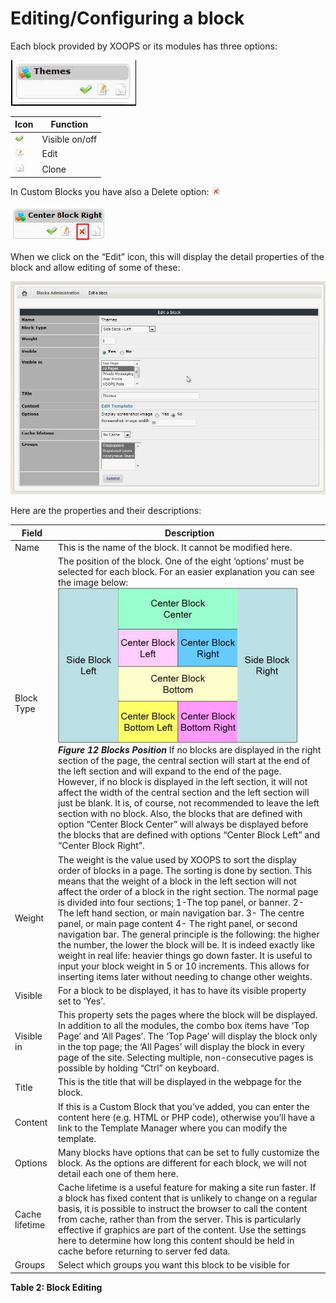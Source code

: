# Editing/Configuring a block

Each block provided by XOOPS or its modules has three options:

![img\_54.jpg](../../.gitbook/assets/img_55.jpg)

| Icon | Function |
| --- | --- |
| ![img\_54.jpg](../../.gitbook/assets/img_56.jpg) | Visible on/off |
| ![img\_54.jpg](../../.gitbook/assets/img_57.jpg) | Edit |
| ![img\_54.jpg](../../.gitbook/assets/img_58.jpg) | Clone |

In Custom Blocks you have also a Delete option: ![img\_54.jpg](../../.gitbook/assets/img_59.jpg)

![img\_54.jpg](../../.gitbook/assets/img_60.jpg)

When we click on the “Edit” icon, this will display the detail properties of the block and allow editing of some of these:

![img\_54.jpg](../../.gitbook/assets/img_61.jpg)

Here are the properties and their descriptions:

| Field | Description |
| --- | --- |
| Name | This is the name of the block. It cannot be modified here. |
| Block Type | The position of the block. One of the eight ‘options’ must be selected for each block. For an easier explanation you can see the image below: ![img\_54.jpg](../../.gitbook/assets/img_62.jpg)  _**Figure 12 Blocks Position**_   If no blocks are displayed in the right section of the page, the central section will start at the end of the left section and will expand to the end of the page. However, if no block is displayed in the left section, it will not affect the width of the central section and the left section will just be blank. It is, of course, not recommended to leave the left section with no block. Also, the blocks that are defined with option “Center Block Center” will always be displayed before the blocks that are defined with options “Center Block Left” and “Center Block Right”. |
| Weight | The weight is the value used by XOOPS to sort the display order of blocks in a page. The sorting is done by section. This means that the weight of a block in the left section will not affect the order of a block in the right section. The normal page is divided into four sections;   1-The top panel, or banner.  2- The left hand section, or main navigation bar.  3- The centre panel, or main page content  4- The right panel, or second navigation bar.   The general principle is the following: the higher the number, the lower the block will be. It is indeed exactly like weight in real life: heavier things go down faster. It is useful to input your block weight in 5 or 10 increments. This allows for inserting items later without needing to change other weights. |
| Visible | For a block to be displayed, it has to have its visible property set to ‘Yes’. |
| Visible in | This property sets the pages where the block will be displayed. In addition to all the modules, the combo box items have ‘Top Page’ and ‘All Pages’. The ‘Top Page’ will display the block only in the top page; the ‘All Pages’ will display the block in every page of the site. Selecting multiple, non-consecutive pages is possible by holding “Ctrl” on keyboard. |
| Title | This is the title that will be displayed in the webpage for the block. |
| Content | If this is a Custom Block that you’ve added, you can enter the content here \(e.g. HTML or PHP code\), otherwise you’ll have a link to the Template Manager where you can modify the template. |
| Options | Many blocks have options that can be set to fully customize the block. As the options are different for each block, we will not detail each one of them here. |
| Cache lifetime | Cache lifetime is a useful feature for making a site run faster. If a block has fixed content that is unlikely to change on a regular basis, it is possible to instruct the browser to call the content from cache, rather than from the server. This is particularly effective if graphics are part of the content. Use the settings here to determine how long this content should be held in cache before returning to server fed data. |
| Groups | Select which groups you want this block to be visible for |

**Table 2: Block Editing**

